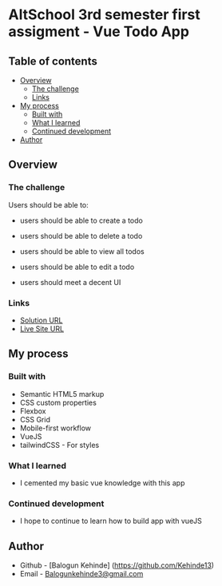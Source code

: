 # AltSchool 3rd semester first assigment - Vue Todo App
 

## Table of contents

- [Overview](#overview)
  - [The challenge](#the-challenge)
  - [Links](#links)
- [My process](#my-process)
  - [Built with](#built-with)
  - [What I learned](#what-i-learned)
  - [Continued development](#continued-development)
- [Author](#author)


## Overview

### The challenge

Users should be able to:

- users should be able to create a todo

- users should be able to delete a todo

- users should be able to view all todos

- users should be able to edit a todo

- users should meet a decent UI



### Links

- [Solution URL](https://github.com/Kehinde13/vueTodoApp)
- [Live Site URL](https://657368f240c3bb494d950850--fanciful-marshmallow-f558b0.netlify.app/)

## My process

### Built with

- Semantic HTML5 markup
- CSS custom properties
- Flexbox
- CSS Grid
- Mobile-first workflow
- VueJS
- tailwindCSS - For styles


### What I learned

- I cemented my basic vue knowledge with this app



### Continued development

- I hope to continue to learn how to build app with vueJS 



## Author

- Github - [Balogun Kehinde] (https://github.com/Kehinde13)
- Email - Balogunkehinde3@gmail.com


